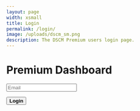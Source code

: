 ```yaml
---
layout: page
width: xsmall
title: Login
permalink: /login/
image: /uploads/dscm_sm.png
description: The DSCM Premium users login page.
---
```


<head>
  <title>Login</title>
  <meta charset="UTF-8" />
  <meta name="viewport" content="width=device-width, initial-scale=1" />
  <script src="/assets/js/dashboard.js"></script>
  <script>
    function handleLogin(event) {
        event.preventDefault();

        var email = document.querySelector('input[name="email"]').value;
        var url = `https://${domain}/login`;

        fetch(url, {
            method: 'POST',
            headers: {
                'Content-Type': 'application/json'
            },
            body: JSON.stringify({ email: email })
        })
        .then(response => response.json())
        .then(data => {
            if (data.success) {
                document.getElementById("login_form").style.display = "none";
                document.getElementById("login_succeeded").style.display = "block";
                document.getElementById("login_failed").style.display = "none";
            } else {
                document.getElementById("login_form").style.display = "none";
                document.getElementById("login_succeeded").style.display = "none";
                document.getElementById("login_failed").style.display = "block";
            }
            if (data.error) {
                document.getElementById("login_form").style.display = "none";
                document.getElementById("login_succeeded").style.display = "none";
                document.getElementById("login_failed").style.display = "block";
            }
        })
        .catch(error => {
            console.error('Error:', error);
            alert('An error occurred while logging in.');
        });
    }
  </script>
</head>
<body>
  <div id="login_form">
    <h1>Premium Dashboard</h1>
    <form class="uk-form" onsubmit="handleLogin(event)">
      <input type="email" name="email" required="required" class="uk-input uk-form-width-large" placeholder="Email" />
      <p>
      <button class="uk-button uk-button-primary" type="submit"><b>Login</b></button>
      </p>
    </form>
  </div>
  <div id="login_succeeded" style="display: none;">
    We've sent you an email with a login link.
  </div>
  <div id="login_failed" style="display: none;">
    Login failed. Please try later again.
  </div>
</body>
